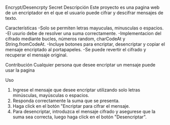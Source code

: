 Encrypt/Desencrpty Secret
Descripción 
Este proyecto es una pagina web de un encriptador en el que el usuario puede cifrar y descifrar mensajes de texto. 

Características 
-Solo se permiten letras mayuculas, minusculas o espacios. 
-El usurio debe de resolver una suma correctamente. 
-Implementacion del cifrado mediante bucles, números random, charCodeAt y String.fromCodeAt.
-Incluye botones para encriptar, desencriptar y copiar el mensaje encriptado al portapapeles.
-Se puede revertir el cifrado y recuperar el mensaje original. 

Contribución
Cualquier persona que desee encriptar un mensaje puede usar la pagina 

Uso
1. Ingrese el mensaje que desee encriptar utilizando solo letras minúsculas, mayúsculas o espacios.
2. Responda correctamente la suma que se presenta.
3. Haga click en el botón "Encriptar para cifrar el mensaje.
4. Para desencriptar, introduzca el mensaje cifrado y asegurese que la suma sea correcta, luego haga click en el botón "Desencriptar".

